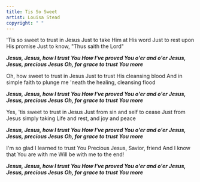 ```yaml
---
title: Tis So Sweet
artist: Louisa Stead
copyright: " "
---
```

'Tis so sweet to trust in Jesus
Just to take Him at His word
Just to rest upon His promise
Just to know, "Thus saith the Lord"

 ***Jesus, Jesus, how I trust You
  How I've proved You o'er and o'er
  Jesus, Jesus, precious Jesus
  Oh, for grace to trust You more***

Oh, how sweet to trust in Jesus
Just to trust His cleansing blood
And in simple faith to plunge me
'neath the healing, cleansing flood

 ***Jesus, Jesus, how I trust You
  How I've proved You o'er and o'er
  Jesus, Jesus, precious Jesus
  Oh, for grace to trust You more***

Yes, 'tis sweet to trust in Jesus
Just from sin and self to cease
Just from Jesus simply taking
Life and rest, and joy and peace

 ***Jesus, Jesus, how I trust You
  How I've proved You o'er and o'er
  Jesus, Jesus, precious Jesus
  Oh, for grace to trust You more***

I'm so glad I learned to trust You
Precious Jesus, Savior, friend
And I know that You are with me
Will be with me to the end!

 ***Jesus, Jesus, how I trust You
  How I've proved You o'er and o'er
  Jesus, Jesus, precious Jesus
  Oh, for grace to trust You more***